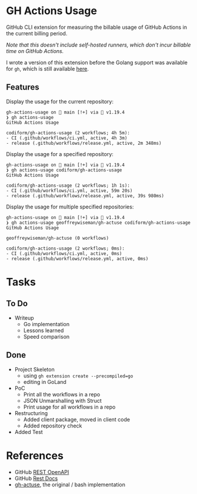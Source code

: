 # GH Actions Usage
GitHub CLI extension for measuring the billable usage of GitHub Actions in the current billing period.

*Note that this doesn't include self-hosted runners, which don't incur billable time on GitHub Actions.*

I wrote a version of this extension before the Golang support was available for `gh`, which is still available [here](https://github.com/geoffreywiseman/gh-actuse).

## Features

Display the usage for the current repository:
```
gh-actions-usage on  main [!+] via 🐹 v1.19.4
❯ gh actions-usage
GitHub Actions Usage

codiform/gh-actions-usage (2 workflows; 4h 5m):
- CI (.github/workflows/ci.yml, active, 4h 3m)
- release (.github/workflows/release.yml, active, 2m 348ms)
```

Display the usage for a specified repository:
```
gh-actions-usage on  main [!+] via 🐹 v1.19.4
❯ gh actions-usage codiform/gh-actions-usage
GitHub Actions Usage

codiform/gh-actions-usage (2 workflows; 1h 1s):
- CI (.github/workflows/ci.yml, active, 59m 20s)
- release (.github/workflows/release.yml, active, 39s 980ms)
```

Display the usage for multiple specified repositories:
```
gh-actions-usage on  main [!+] via 🐹 v1.19.4
❯ gh actions-usage geoffreywiseman/gh-actuse codiform/gh-actions-usage
GitHub Actions Usage

geoffreywiseman/gh-actuse (0 workflows)

codiform/gh-actions-usage (2 workflows; 0ms):
- CI (.github/workflows/ci.yml, active, 0ms)
- release (.github/workflows/release.yml, active, 0ms)
```

# Tasks

## To Do
- Writeup
  - Go implementation
  - Lessons learned
  - Speed comparison

## Done
- Project Skeleton
  - using `gh extension create --precompiled=go`
  - editing in GoLand
- PoC
  - Print all the workflows in a repo
  - JSON Unmarshalling with Struct
  - Print usage for all workflows in a repo
- Restructuring
  - Added client package, moved in client code
  - Added repository check
- Added Test
  
# References
- GitHub [REST OpenAPI](https://raw.githubusercontent.com/github/rest-api-description/main/descriptions/api.github.com/api.github.com.yaml)
- GitHub [Rest Docs](https://docs.github.com/en/rest/reference)
- [gh-actuse](https://github.com/geoffreywiseman/gh-actuse/blob/main/gh-actuse), the original / bash implementation
